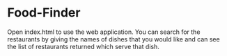 # Food-Finder
Open index.html to use the web application.
You can search for the restaurants by giving the names of dishes that you would like and can see the list of restaurants returned which serve that dish.
